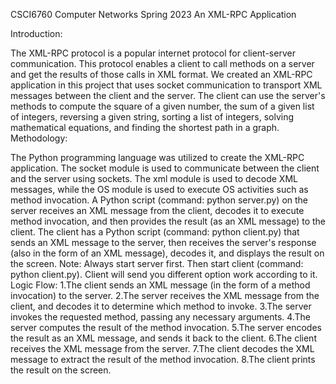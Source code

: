 CSCI6760 Computer Networks Spring 2023
An XML-RPC Application


Introduction:

The XML-RPC protocol is a popular internet protocol for client-server communication. This protocol enables a client to call methods on a server and get the results of those calls in XML format. We created an XML-RPC application in this project that uses socket communication to transport XML messages between the client and the server. The client can use the server's methods to compute the square of a given number, the sum of a given list of integers, reversing a given string, sorting a list of integers, solving mathematical equations, and finding the shortest path in a graph.
Methodology:

The Python programming language was utilized to create the XML-RPC application. The socket module is used to communicate between the client and the server using sockets. The xml module is used to decode XML messages, while the OS module is used to execute OS activities such as method invocation. A Python script (command: python server.py) on the server receives an XML message from the client, decodes it to execute method invocation, and then provides the result (as an XML message) to the client. The client has a Python script (command: python client.py) that sends an XML message to the server, then receives the server's response (also in the form of an XML message), decodes it, and displays the result on the screen.
Note: Always start server first. Then start client (command: python client.py). Client will send you different option work according to it.
Logic Flow:
1.The client sends an XML message (in the form of a method invocation) to the server.
2.The server receives the XML message from the client, and decodes it to determine which method to invoke.
3.The server invokes the requested method, passing any necessary arguments.
4.The server computes the result of the method invocation.
5.The server encodes the result as an XML message, and sends it back to the client.
6.The client receives the XML message from the server.
7.The client decodes the XML message to extract the result of the method invocation.
8.The client prints the result on the screen.
